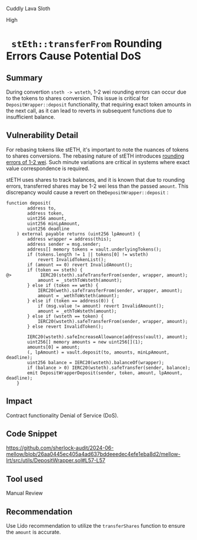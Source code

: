 Cuddly Lava Sloth

High

# ` stEth::transferFrom` Rounding Errors Cause Potential DoS

## Summary
During convertion `steth -> wsteth`, 1-2 wei rounding errors can occur due to the tokens to shares conversion. This issue is critical for `DepositWrapper::deposit`  functionality, that requiring exact token amounts in the next call, as it can lead to reverts in subsequent functions due to insufficient balance.

## Vulnerability Detail

For rebasing tokens like stETH, it's important to note the nuances of tokens to shares conversions.  The rebasing nature of stETH introduces [rounding errors of 1-2 wei]((https://docs.lido.fi/guides/lido-tokens-integration-guide/#1-2-wei-corner-case)). Such minute variations are critical in systems where exact value correspondence is required.

stETH uses shares to track balances, and it is known that due to rounding errors, transferred shares may be 1-2 wei less than the passed `amount`. This discrepancy would cause a revert on the`DepositWrapper::deposit` :

```solidity
function deposit(
        address to,
        address token,
        uint256 amount,
        uint256 minLpAmount,
        uint256 deadline
    ) external payable returns (uint256 lpAmount) {
        address wrapper = address(this);
        address sender = msg.sender;
        address[] memory tokens = vault.underlyingTokens();
        if (tokens.length != 1 || tokens[0] != wsteth)
            revert InvalidTokenList();
        if (amount == 0) revert InvalidAmount();
        if (token == steth) {
@>           IERC20(steth).safeTransferFrom(sender, wrapper, amount);
            amount = _stethToWsteth(amount);
        } else if (token == weth) {
            IERC20(weth).safeTransferFrom(sender, wrapper, amount);
            amount = _wethToWsteth(amount);
        } else if (token == address(0)) {
            if (msg.value != amount) revert InvalidAmount();
            amount = _ethToWsteth(amount);
        } else if (wsteth == token) {
            IERC20(wsteth).safeTransferFrom(sender, wrapper, amount);
        } else revert InvalidToken();

        IERC20(wsteth).safeIncreaseAllowance(address(vault), amount);
        uint256[] memory amounts = new uint256[](1);
        amounts[0] = amount;
        (, lpAmount) = vault.deposit(to, amounts, minLpAmount, deadline);
        uint256 balance = IERC20(wsteth).balanceOf(wrapper);
        if (balance > 0) IERC20(wsteth).safeTransfer(sender, balance);
        emit DepositWrapperDeposit(sender, token, amount, lpAmount, deadline);
    }
```


## Impact
Contract functionality Denial of Service (DoS).

## Code Snippet
https://github.com/sherlock-audit/2024-06-mellow/blob/26aa0445ec405a4ad637bddeeedec4efe1eba8d2/mellow-lrt/src/utils/DepositWrapper.sol#L57-L57

## Tool used

Manual Review

## Recommendation
Use Lido recommendation to utilize the `transferShares` function to ensure the `amount` is accurate.
